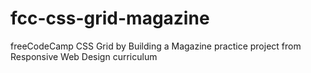 # fcc-css-grid-magazine
freeCodeCamp CSS Grid  by Building a Magazine practice project from Responsive Web Design curriculum
